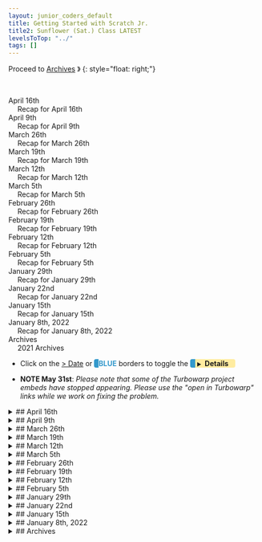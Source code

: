 ```yaml
---
layout: junior_coders_default
title: Getting Started with Scratch Jr.
title2: Sunflower (Sat.) Class LATEST
levelsToTop: "../"
tags: []
---
```


Proceed to [Archives](./SunflowerClassNotes-Archives2021.html) 》 
{: style="float: right;"}

<br clear="both">

<div id="toc">

* [April 16th](#april-16th)
  * [Recap for April 16th](#recap-for-april-16th)
* [April 9th](#april-9th)
  * [Recap for April 9th](#recap-for-april-9th)
* [March 26th](#march-26th)
  * [Recap for March 26th](#recap-for-march-26th)
* [March 19th](#march-19th)
  * [Recap for March 19th](#recap-for-march-19th)
* [March 12th](#march-12th)
  * [Recap for March 12th](#recap-for-march-12th)
* [March 5th](#march-5th)
  * [Recap for March 5th](#recap-for-march-5th)
* [February 26th](#february-26th)
  * [Recap for February 26th](#recap-for-february-26th)
* [February 19th](#february-19th)
  * [Recap for February 19th](#recap-for-february-19th)
* [February 12th](#february-12th)
  * [Recap for February 12th](#recap-for-february-12th)
* [February 5th](#february-5th)
  * [Recap for February 5th](#recap-for-february-5th)
* [January 29th](#january-29th)
  * [Recap for January 29th](#recap-for-january-29th)
* [January 22nd](#january-22nd)
  * [Recap for January 22nd](#recap-for-january-22nd)
* [January 15th](#january-15th)
  * [Recap for January 15th](#recap-for-january-15th)
* [January 8th, 2022](#january-8th-2022)
  * [Recap for January 8th, 2022](#recap-for-january-8th-2022)
* [Archives](#archives)
  * [2021 Archives](#2021-archives)

</div>



-   Click on the [> Date]() or <span style="color: #3399cc;  border-left: 9px solid #3399cc!important;border-radius: 4px 4px; font-weight: bold">BLUE</span> borders to toggle the <span style="background-color:#ffeca0; border-left: 10px solid #3399cc !important;border-radius: 4px 4px;"><b> &nbsp;<span style="font-size: 70%">▶︎</span>&nbsp;&nbsp;Details&nbsp;&nbsp;&nbsp;&nbsp;</b></span>

* **NOTE May 31st**: *Please note that some of the Turbowarp project embeds have stopped appearing. Please use the "open in Turbowarp" links while we work on fixing the problem.*


<details markdown=1>
<summary markdown=1>## April 16th
</summary>

## April 16th

### Recap for April 16th

{% include zakviewer.html Name="2022-04-17 Ghost Catch 2022 04 16" ID="https://scratch.mit.edu/projects/676693100/" caption="Student N added a new section to his Ghost Catch Game. He created a pets button and he added a button that makes a random pet appear from behind a door." %}

{% include imgur.html title="" ID="https://i.imgur.com/8FDXN2F.png" caption="I showed him how to make the animal fade in with a ghost effect block" width="" height="" spacer="" %}


{% include zakviewer.html Name="2022-04-16 student M Demon Game" ID="https://scratch.mit.edu/projects/676697331/" caption="Student M made a new character appear after the main demon is chosen. " %}

{% include imgur.html title="" ID="https://i.imgur.com/vTWRL1q.png" caption="He used broadcast and receive blocks, and mastered moving the character into various desired position to automatically create the go to and glide blocks he needed. " width="" height="" spacer="" %}


Student Y was unsatisfied with the project he had begun last week. His main task today was to find a project. After considering making a boxing project, then a horse racing project, at the end of class he decided to try making a maze.

{% include imgur.html title="" ID="./../../../junior_coders/Overview/images/DragonMaze.png" caption="I reviewed with him the steps in making a line maze" width="" height="" spacer="" %}

{% include imgur.html title="" ID="https://i.imgur.com/tJykOLL.png" caption="and making a regular maze from a simple line maze." width="" height="" spacer="" %}

Student H said he spent a little time on a project today. He is very eager to make a 3D game, but knows it is difficult. I told him that if he sticks with it and spends a little more project time each week, I will help him make a 3d shooting project. 

</details>


<details markdown=1>
<summary markdown=1>## April 9th
</summary>

## April 9th

### Recap for April 9th


{% include zakviewer.html Name="2022-04-10 student m 3 15 fixed remix copy" ID="https://scratch.mit.edu/projects/673737802/" caption="Student M made some adjustments to his game. He centered all the character costumes to make it easier to control the characters. Then I shared some code with him to use clones to make all the buttons appear. This allowed him to delete useless sprites, and it will be easier to code from now on. " %}

{% include zakviewer.html Name="2022-04-10 bakemon" ID="https://scratch.mit.edu/projects/632523768/" caption="Student Y began working on a Pokemon themed game. I helped him use the paint editor to make changes to his sprites." %}


{% include zakviewer.html Name="2022-04-10 Untitled-103 " ID="https://scratch.mit.edu/projects/654714163/" caption="studen N posed an interesting problem. He wanted to glide to random positions at least 200 away from Abu. But we can't tell how far away the random position is until we move there. How to solve this problem?" %}


{% include imgur.html title="" ID="https://i.imgur.com/AQ5Trpm.png" caption="First we made a ball sprite that finds a new random position that is far away from Abu. This sprite is hidden and can move without us seeing it or the Ghost moving. Once it has found a good position, then the ghost can move there." width="" height="" spacer="" %}

{% include imgur.html title="" ID="https://i.imgur.com/tKI6lhn.png" caption="Thus, in the main game loop (ca), the ghost tells the ball go to a random position far away from Abu, then we glide slowly to this position. Since the ball is hidden, it looks like we are gliding to a random position." width="" height="" spacer="" %}

{% include imgur.html title="" ID="https://i.imgur.com/3rzTR5j.png" caption="Lastly, we added a score and speed control, so the game gets a bit harder as we play." width="" height="" spacer="" %}


</details>



<details markdown=1>
<summary markdown=1>## March 26th
</summary>

## March 26th

### Recap for March 26th

Demons
  : Today I worked closely with student M to upgrade his Demon project. 

{% include imgur.html title="" ID="https://i.imgur.com/KWPTNuZ.png" caption="First I slightly rewrote his code to use the broadcast and wait model." width="" height="" spacer="" %}

{% include imgur.html title="" ID="https://i.imgur.com/MH4Osip.png" caption="Then we made all the Demons disappear once we have selected one. I also showed him how to use a variable to keep the one we clicked showing. " width="" height="" spacer="" %}


{% include imgur.html title="" ID="https://i.imgur.com/NDT7LgH.png" caption="Given his project goals, it turns out he would have to copy any changes into each of his 9 demons. I gave him a choice of slowly collecting his costumes now, to make his future code easier, or keeping things as they are now, but creating difficulties later. " width="" height="" spacer="" %}


{% include imgur.html title="" ID="https://i.imgur.com/2hoYe1g.png" caption="He chose the first and I showed him how to collect his demon costumes into one sprite (Demons), a slightly time consuming process." width="100px" height="" spacer="" %}

{% include zakviewer.html Name="2022-03-26 student m 3 26 fixed" ID="https://scratch.mit.edu/projects/666229325/" caption="" %}

Sunglasses
  : Student H1 worked independently to create a "Chase the Glasses Game". 
  
{% include zakviewer.html Name="2022-03-28 looking for eyeglasses" ID="https://scratch.mit.edu/projects/553913239/" caption="The project uses when arrow clicked blocks to let a funny cat chase a pair of sunglasses.This game showed progress and independent learning compared to his other previous projects. " %}
  
Bowser
  : Student H2 continued working on his Bowser ScratchJr. project. He posed several challenges.

{% include imgur.html title="" ID="https://i.imgur.com/gaBAC3x.png" caption="I helped him make Bowser fall until he hit the platform." width="" height="" spacer="" %}

{% include imgur.html title="" ID="https://i.imgur.com/KcSTS2H.png" caption="We used a bump block to detect the touch, and a stop block to stop the downward motion and turn it into upward motion. " width="" height="" spacer="" %}

In ScratchJr. this is only partly possible, because it only detects it the first time through the loop. In Scratch this can be programmed quite efficiently. He is asking the right kinds of questions to move on to the next level. After that he made Bowser float above a bridge, reusing code from another previous project. 



</details>


<details markdown=1>
<summary markdown=1>## March 19th
</summary>

## March 19th

### Recap for March 19th


{% include zakviewer.html Name="2022-03-21 Untitled-103" ID="https://scratch.mit.edu/projects/654714163/" caption="Student N continued working on his Ghost Catch Game. He made it so that if you click the ghost, his hands go up and music plays." %}

{% include imgur.html title="" ID="https://i.imgur.com/wyNzDIB.png" caption="Today's focus was using conditions, like if distance to abu > 200, or if touching DOT or touching Ghost. His eye lit up when he realized the difference between and and or!" width="" height="" spacer="" %}


{% include zakviewer.html Name="2022-03-21 2022 03 15 BEYBELADE" ID="https://scratch.mit.edu/projects/662923239/" caption="Student Y made great progress on his beyblade  project. He got his four blades, and together we coded the opening screen and the transition to the choose blade screen." %}


{% include zakviewer.html Name="2022-03-21 Smash Bros" ID="https://scratch.mit.edu/projects/658672335/" caption="Student M completed his array of characters for his Smash Brothers Project, and began making the transition to the main screen." %}


</details>





<details markdown=1>
<summary markdown=1>## March 12th
</summary>

## March 12th



### Recap for March 12th
Today I shared with the kids a collaborative project idea made by  the monday group. I showed them the original collaboration steps, and the final product. Then we quickly make our own collaborative project idea. 

At the end of class, I showed them a quick mockup of how the project would look.

{% include zakviewer.html Name="2022-03-12 Collaborative Project" ID="https://scratch.mit.edu/projects/658675972/" caption="" %}


Student Y changed his mind a few times about what project he wanted to make, giving up on the project he storyboard from last week. On the 3rt try he found something he really liked, Blade themed fighter project, and we walked through the storyboard process together. We put labels on the characters, and described the action and I helped him write them as steps in the storyboard. The result is a very detailed description of an interesting project. 


Student N ghost project had changed a bit since he storyboarded it, and while his computer was updating we walked through making a new storyboard, emphasizing adding descriptions to each frame for the action. 

Student M continued working on his storyboarded Ghost Bassters project, mostly gathering characters for it. Also, inspired by the class collaborative project, he made this interesting project.

{% include zakviewer.html Name="2022-03-15 CRAZY" ID="https://scratch.mit.edu/projects/550356223/" caption="" %}

Student H continued pushing the envelope while working on his excellent Mario/Bowser project. His coding challenge was that he came across a rare situation where a bump block only triggers once. This is because technically you should put a red stop block at the end of stacks, but in most cases scratchJr. runs fine without it. In fact, this is the first time I have ever seen it affect a project. 


Today's KID'S FAVORITE:

 {% include zakviewer.html Name="2022-03-13 [GAME] Skiing Panda" ID="https://scratch.mit.edu/projects/655951144" caption="" %} 


</details>

<details markdown=1>
<summary markdown=1>## March 5th
</summary>

## March 5th

### Recap for March 5th

Scratch
  : Today Students worked on their Storyboards. 

{% include niceimage-galleryNoTableweserveGifsNoLink.html folder="/images/2022-03-05-Scratch/" %}

When the storyboards were complete enough they began working on the first frames of their storyboards.


{% include zakviewer.html Name="2022-03-05 Untitled-196" ID="https://scratch.mit.edu/projects/654710710/" caption="Student Y originally made a background with 4 parts, but to make his game work he needed to make individual sprites that will be clicked to start the game." %}


{% include zakviewer.html Name="2022-03-05 Untitled-42" ID="https://scratch.mit.edu/projects/654715137/" caption="Student M began filling out the parts of the first frame of his storyboard." %}

{% include imgur.html title="" ID="https://i.imgur.com/oNPFVfK.png" caption="Student H created a routine that made the ghost go to 3 random position, then try to hit Abu with a purple dot." width="" height="" spacer="" %}

{% include zakviewer.html Name="2022-03-05 Untitled-99" ID="https://scratch.mit.edu/projects/654714163/" caption="He also made a target that followed the mouse." %}

ScratchJr.
  : Student H and I reviewed his homework, the storyboard for his Mario Project. He added some labels to better explain the story.

{% include niceimage-galleryNoTableweserveGifsNoLink.html folder="/images/2022-03-05-ScratchJr/" %}

He began working on the project. I showed him how to change the dimensions of the pistons so they could up and down without showing at the top.Then we used messages to make mario go back when hit by the first piston, but die when hit by the second piston. We tried to hide Mario when he fell, but realized that this would trigger a bump block. ALl in all a great job problem solving and learning about the limitations of SratchJr. 


</details>



<details markdown=1>
<summary markdown=1>## February 26th
</summary>

## February 26th

### Recap for February 26th

Today the class began a new Project Cycle/Contest. We reinforced expectations for class time and looked at the parts of Project Checklist/Storyboard for the Cycle.

{% include zakviewer.html Name="2022-02-27 2022 02 Project Cycle Challenges" ID="https://scratch.mit.edu/projects/650291488/" caption="We reviewed the the full project cycle. First we discussed the Cycle Grading Scheme. Next we see how class time will be structured in the Cycle. This is only a slight modification of our current scheme. We
then reviewed the Project Checklist/Storyboard." %}

We made titles and talked about the goals of our projects. Then we looked at some example [Storyboards](./../lessons/Storyboards.html), and the homework for next week is to think about the storyboard for your project. This is the crucial step and we will work on it slowly next week.

{% include niceimage-galleryNoTableweserveGifsNoLink.html folder="/images/2022-02-26/" %}

Points awarded
  : I began awarding bonus points for their work today. All the students, collectively have to get above 70 for the class to win the contest. 

| Student   |  Pts.  | Part | Reason                                           |
| --------- | ------ | ---- | ------------------------------------------------ |
| Student H |   3    | 1-3  | Nice goals, good goals and writing, and patience |
| Student M |   1    | 1    | Nice Name, title, Drawing                        |
| Student M |   0.5  | 2    | Wrote a lot                                      |
| Student M |   0.5  | 3    | 3 characters with names                          |
| Student M |   1    |      | Participation, Listening, Following Directions   |
| Student N |   1    |      | Participation, Listening, Following Directions   |
| Student N |   1    | 1    | Nice Title                                       |
| Student N |   0.5  | 2    | Good English                                     |
| Student N |   0.5  | 3    | Characters and Objects                           |
| Student Y |   1    |      | Participation, Listening, Following Directions   |
| Student Y |   1    | 1    | Nice Title                                       |
| Student Y |   0.5  | 2    | Clear Goals                                      |
| Student Y |   0.5  | 3    | Interesting Goals                                |



</details>




<details markdown=1>
<summary markdown=1>## February 19th
</summary>

## February 19th

### Recap for February 19th

Some absent kids today, but for those that were here: 


{% include zakviewer.html Name="2022-02-21 looking for eyeglasses" ID="https://scratch.mit.edu/projects/553913239/" caption="Though he spent most of the class playing Scratch games, in the end Student H1 made this simple program that keeps score of how many times you touch the sunglasses. " %}

{% include zakviewer.html Name="2022-02-21 Untitled-39" ID="https://scratch.mit.edu/projects/643238190/" caption="Student M continued his basketball project using glide blocks and various when key pressed blocks (space, up arrow, down arrow, a) to control the baskteball." %}


Student H2 finished the first screen of his BootUp "Naughty wizard project". As an exercise in controllin the position of sprite during a screen transition, I then gave him a new situation for the second screen: Some people are on the beach and the wizard makes it become winter. He was able to complete this on his own and will probably go to a new BootUp project next week.

</details>


<details markdown=1>
<summary markdown=1>## February 12th
</summary>

## February 12th

### Recap for February 12th

Scratch
  : Today I assigned students a new assignment. The goal of the project is for student to demonstrate their creativity, skill, and recent progress in learning Scratch. Projects will be collected and showcased in the class notes. The Guidelines for this project (below) are aimed at developing concentration and focus, coding skills, as well as creativity and originality.

  : After reviewing the guidelines, the students began choosing and designing their projects.

{% include zakviewer.html Name="2022-02-12 Untitled-39 Student M" ID="https://scratch.mit.edu/projects/643238190/" caption="Student M chose a basketball project. In addition to procuring images and editing them to remove the backgrounds, he added code to make the basketball appear when the space key is pressed." %}


{% include zakviewer.html Name="Soccer Student Y" ID="https://scratch.mit.edu/projects/643221453/" caption="Student Y made great progress on a soccer game (not a baseball game, despite the background). He had a clear idea of how he wanted the game to start.  " %}

{% include imgur.html title="" ID="https://i.imgur.com/bNjmORu.png" caption="He made players for both sides, as well as a play button to start the project. " width="" height="" spacer="" %}

{% include imgur.html title="" ID="https://i.imgur.com/oGYwfRy.png" caption="This code makes the teams show up," width="" height="" spacer="" %}

{% include imgur.html title="" ID="https://i.imgur.com/XsxEfrv.png" caption=" and if you click the team, these teams disappear. A very good beginning sequence to a game." width="" height="" spacer="" %}



After the break, the students worked on various individual projects of their choice.

2022 Rubric 1 (Sunflower Class)
  : This is an *informal* set of *goals* for this project. The first rule is the most important as this particular class has difficulty seeing projects through to the end.

0.  - [ ] Once you have chosen a project, you may not change projects.
1.  - [ ] Work on this project from start of class to first break. 
2.  - [ ] Add at least  20 blocks each day.
3.  - [ ] Intro screen with Name of project.
4.  - [ ] Sprites must have meaningful names.  
5.  - [ ] Must broadcast messages. Messages must have meaningful names. You must have one message that goes to more than one sprite. 
6.  - [ ] There must be a score. 
7.  - [ ] You must ALL the blocks given in the [sample project](https://scratch.mit.edu/projects/643205095/). 
8.  - [ ] It must be appropriate.
9.  - [ ] You must work on it alone. It must be your own work. 
10. - [ ] I will give Bonus Points for effort, creativity, and completeness. You must collect a least 100 bonus points. I will take points away for lack of effort.
11. - [ ] I am the final judge.


Scratch Jr. 
  : Student H showed me his homework, wherein he made the player fall into a lake if he loses the game. Very clever. I showed him some video of projects from the Bootup Curriculum, and he began working on making the "Naughty Wizard" project. 

{% include youtubelazy.html Name="" videoID="VT3h4hkXQPk" %}


</details>

<details markdown=1>
<summary markdown=1>## February 5th
</summary>

## February 5th

### Recap for February 5th

{% include zakviewer.html Name="2022-02-05 House Student Y" ID="https://scratch.mit.edu/projects/639406892/" caption="Student Y started a Pokemon project on his own, but for some reason after making this initial screen decided to stop." %}


{% include imgur.html title="" ID="https://i.imgur.com/f7aqXzc.png" caption="Student Y then decided to make a platformer type game. He chose this character from a project called grey, and in the paint tool I taught him how to used the fill tool, and move layers forward and back. He then made costumes for the character in a variety of positions" width="150px;" height="" spacer="" %}


{% include zakviewer.html Name="2022-02-05 Grey Hero Student Y" ID="https://scratch.mit.edu/projects/639424698/" caption=" On his own he made the sprite move up, down, and stand using the up and down arrow and space keys. This is a nice beginning to a project." %}

{% include zakviewer.html Name="2022-02-05 Untitled-99" ID="https://scratch.mit.edu/projects/639406896/" caption="Student N made this Flying ghost project. He created a target, and I showed him how to make the target move with the cursor, and make the ghost disappear when clicked. " %}

{% include imgur.html title="" ID="https://i.imgur.com/nfAJrvn.png" caption="I showed him a simple routine for jumping using 2 repeat loops." width="150px;" height="" spacer="" %}

{% include zakviewer.html Name="2022-02-05 Dancing Dinos" ID="https://scratch.mit.edu/projects/639411610/" caption="In typical music-related style, Student M made this dance video on his own. It's a good beginning but I encouraged him to add more." %}


{% include imgur.html title="" ID="https://i.imgur.com/AOxxt7B.png" caption="It uses this simple dance loop." width="150px;" height="" spacer="" %}

{% include zakviewer.html Name="2022-02-05 Mouse Chase" ID="https://scratch.mit.edu/projects/639429165/" caption="Student H1 seemed mostly focused on playing games, but at the end of class he announced he had made this fun project while I wasn't looking. Good Job!!" %}

Scratch Jr. Minecraft Travel
  : Student H2 worked on a Minecraft inspired Travel Game. This game is an intro to the Pull-up technique used in platformer, where one character is falling, but hits a platform that pushes it back up using message blocks. He also learned the hidden sprite technique for detecting the bumps and causing reactions, such as Win Screens appearing. I also taught him how to take pictures using the camera tool so he could make his favorite Octonauts character the hero. He created a story for when the character dies which is his homework to code. 
</details>



<details markdown=1>
<summary markdown=1>## January 29th
</summary>

## January 29th

### Recap for January 29th

Today several students were out. One spent his time exploring various projects, which the other worked on a Math Quiz.

{% include zakviewer.html Name="2022 01 29 Quiz Game Student N" ID="https://scratch.mit.edu/projects/636268422/" caption="Student N made this original project mostly by himself. This project relies on  using broadcasts, show and hide, and say blocks. Each question answered correctly moves the Cat to the house." %}


</details>




<details markdown=1>
<summary markdown=1>## January 22nd
</summary>

## January 22nd

### Recap for January 22nd

In the first half, Students Y and M were eager to emulate the popular Monster Hunter game in Scratch. This is quite a challenge and they began by looking for characters they could use. Though they made start of it, I think they realized it would be a very difficult challenge but they seemed committed to doing a project together. At the end of class we talked about it together and we will try ot make an easy Minecraft project next time.


{% include zakviewer.html Name="2022-01-22 Untitled-175" ID="https://scratch.mit.edu/projects/632238103/" caption="Student Y chose some characters. I showed him how to remove backgrounds with pixlr, and he made a start/play button.  " %}

{% include zakviewer.html Name="2022-01-22 Untitled-36" ID="https://scratch.mit.edu/projects/625386751/" caption="Student M also made some changes to a spiderman project. Press a or space to see the effect." %}

Miraculous: Tales Of Ladybug & Cat Noir
  : Student K1 began making two projects based on the popular kids' show "Miraculous: Tales Of Ladybug & Cat Noir". She mentioned she wanted to make some kind of transition in the characters, but the idea is not fully developed.


{% include zakviewer.html Name="2022-01-23 Untitled-14" ID="https://scratch.mit.edu/projects/632256662/" caption="" %}

{% include zakviewer.html Name="2022-01-23 Untitled-3-2" ID="https://scratch.mit.edu/projects/581610998/" caption="" %}

Rocket Ship 
  : Student K1 worked on two project today.

{% include zakviewer.html Name="2022-01-23 Untitled-65" ID="https://scratch.mit.edu/projects/628824032/" caption="I showed Student K1 how to make his rocket ship fire a rocket." %}

{% include imgur.html title='' ID='https://i.imgur.com/UwmvyiO.png' caption='We made the rocker, and then used a message block to make the rocket go to the ship and then fly off.' width='' height='' spacer='' %}


{% include zakviewer.html Name="2022-01-23 Untitled-44" ID="https://scratch.mit.edu/projects/617204507/" caption="He also added an animation to his Car/Truck/Minecraft themed project." %}
 

Celestial Bodies
  : Student H worked on an original project on the stages of a day, with a Sun and Moon crossing the sky. He asked an interesting question: Does the moon move at night? This led to an interesting exploration and discussion of how the sun, moon, and earth move in the sky. 


</details>




<details markdown=1>
<summary markdown=1>## January 15th
</summary>

## January 15th

### Recap for January 15th

I also installed Scratch Addons for some of the students. In addition to an improved user interface it provides useful functions like onion-skinning  for animmation that make Scratch easier to use.

Knock Knock 
  : Student N completed this Knock Knock Joke project today.
{% include zakviewer.html Name="2022 1 15 Knock Knock Joke" ID="https://scratch.mit.edu/projects/625373455/" caption="Type 'Who's there?' exactly when prompted." %}


Ninja Run
  : Students Y and M have chosen to make a game based on the game [Ninja Run](https://scratch.mit.edu/projects/625386999/). I created a simplified template for them that would allow them to build the project up module by module. 


{% include imgur.html title="" ID="https://i.imgur.com/p6CUNB0.png" caption="Student Y worked on selecting a main character..." width="" height="" spacer="" %}

{% include imgur.html title="" ID="https://i.imgur.com/FzX4Gyw.png" caption="So did Student M" width="" height="" spacer="" %}

{% include imgur.html title="" ID="https://i.imgur.com/hPYAzzV.png" caption="...and copying the framework code into a new project." width="" height="" spacer="" %}


Falling Snow Game 
  : Student K1 finished her Falling Snow Game.  

{% include zakviewer.html Name="2022-01-15 Untitled-13" ID="https://scratch.mit.edu/projects/625378748/" caption="" %}

{% include imgur.html title="" ID="https://i.imgur.com/4Eow6Gk.png" caption="She had a problem making the paddle detect when it hit the falling objects." width="250px" height="" spacer="" %}

{% include imgur.html title="" ID="https://i.imgur.com/GFipYLA.png" caption="We fixed it by moving the detector to the objects. " width="250px" height="" spacer="" %}


Rocket Game 
  : Student K2 worked on making various simple space themed projects such as this one. He worked mostly on his own, which was progress for him.

{% include zakviewer.html Name="2022-01-15 Rocket game" ID="https://scratch.mit.edu/projects/628822007/" caption="" %}


Breakfast project 
  : Student H finished his breakfast project. In addition to making the action more smooth, he added speech bubbles to help the player know what to do. 

  
<a href="https://lh3.googleusercontent.com/ap8czen_pfuf6ALcR330CP09qOrWvoe6zvp_8DJEoOlbrHAj1Y-pmEcTXliRz26RVK2SfvNj21NcXFuvBE1XWp6NELG-1_3Z1Cz7GAAgA1P241t8RvAW_TysUDeQBNQhnMptFX8SOg=w2400?source=screenshot.guru"> <img src="https://lh3.googleusercontent.com/ap8czen_pfuf6ALcR330CP09qOrWvoe6zvp_8DJEoOlbrHAj1Y-pmEcTXliRz26RVK2SfvNj21NcXFuvBE1XWp6NELG-1_3Z1Cz7GAAgA1P241t8RvAW_TysUDeQBNQhnMptFX8SOg=w600-h315-p-k" /> </a>
</details>



<details markdown=1>
<summary markdown=1>## January 8th, 2022
</summary>

## January 8th, 2022


### Recap for January 8th, 2022


Christmas project
  : Today, the first thing we did was look at comments other scratchers left on our Christmas Projects page. We helped kids read the comments and post a simple reply, such as thank you.

Individual Projects
  : Kids then worked on new projects.


{% include zakviewer.html Name="2022 1 8 Untitled-98" ID="https://scratch.mit.edu/projects/625373455/" caption="Student Y and student N worked on a knock knock joke project and we focused on how to use the ask block. " %}

{% include imgur.html title="" ID="https://i.imgur.com/cQBdM4I.png" caption="The code tests the response to see if it matches 'Who's there?' or 'who's there?'." width="" height="" spacer="" %}



{% include zakviewer.html Name="2022 1 8 Ninja run for teaching" ID="https://scratch.mit.edu/projects/625445737/" caption="Student M did some research to try to find a project that he liked and eventually decided on a project called Ninja run which he began to copy. Student Y decide to imitate him and they are going to continue to work on that for next week. This is the project they will try to make." %}


{% include zakviewer.html Name="2022 1 8 Untitled-13" ID="https://scratch.mit.edu/projects/625378748/" caption="Student K1 started a falling snow project. She created sprites and began coding the falling objects." %}


{% include zakviewer.html Name="2022 1 8 Untitled-12" ID="https://scratch.mit.edu/projects/624020074/" caption="She also made a project about randomly going to new positions.
" %}


Student K2 looked at gifs of minecraft cars and imported and modified them in the paint Editor.

{% include zakviewer.html Name="2022 1 10 Untitled-62" ID="https://scratch.mit.edu/projects/625386184/editor" caption="" %}

{% include zakviewer.html Name="2022 1 10 Untitled-61" ID="https://scratch.mit.edu/projects/625379666/editor" caption="" %}

ScratchJr.
  : Student H and I worked on a ScratchJr. Breakfast project and we learned how to control message colors so that we can make the actions all happen in sequence. Then the project got wild with flying milk and rockets!


</details>

<details markdown=1>
<summary markdown=1>## Archives
</summary>


## Archives 

### [2021 Archives](./SunflowerClassNotes-Archives2021.html)

</details>

<!-- <div class="bottomSpacer">

</div> -->
